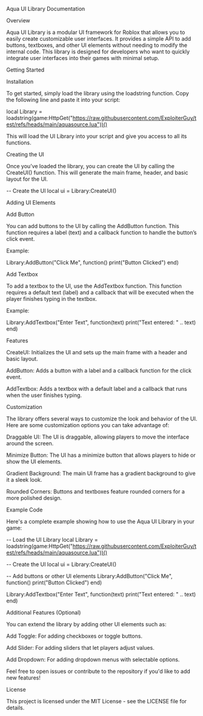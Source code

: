 Aqua UI Library Documentation

Overview

Aqua UI Library is a modular UI framework for Roblox that allows you to easily create customizable user interfaces. It provides a simple API to add buttons, textboxes, and other UI elements without needing to modify the internal code. This library is designed for developers who want to quickly integrate user interfaces into their games with minimal setup.

Getting Started

Installation

To get started, simply load the library using the loadstring function. Copy the following line and paste it into your script:

local Library = loadstring(game:HttpGet("https://raw.githubusercontent.com/ExploiterGuy/test/refs/heads/main/aquasource.lua"))()

This will load the UI Library into your script and give you access to all its functions.

Creating the UI

Once you’ve loaded the library, you can create the UI by calling the CreateUI() function. This will generate the main frame, header, and basic layout for the UI.

-- Create the UI
local ui = Library:CreateUI()

Adding UI Elements

Add Button

You can add buttons to the UI by calling the AddButton function. This function requires a label (text) and a callback function to handle the button’s click event.

Example:

Library:AddButton("Click Me", function()
    print("Button Clicked")
end)

Add Textbox

To add a textbox to the UI, use the AddTextbox function. This function requires a default text (label) and a callback that will be executed when the player finishes typing in the textbox.

Example:

Library:AddTextbox("Enter Text", function(text)
    print("Text entered: " .. text)
end)

Features

CreateUI: Initializes the UI and sets up the main frame with a header and basic layout.

AddButton: Adds a button with a label and a callback function for the click event.

AddTextbox: Adds a textbox with a default label and a callback that runs when the user finishes typing.


Customization

The library offers several ways to customize the look and behavior of the UI. Here are some customization options you can take advantage of:

Draggable UI: The UI is draggable, allowing players to move the interface around the screen.

Minimize Button: The UI has a minimize button that allows players to hide or show the UI elements.

Gradient Background: The main UI frame has a gradient background to give it a sleek look.

Rounded Corners: Buttons and textboxes feature rounded corners for a more polished design.


Example Code

Here's a complete example showing how to use the Aqua UI Library in your game:

-- Load the UI Library
local Library = loadstring(game:HttpGet("https://raw.githubusercontent.com/ExploiterGuy/test/refs/heads/main/aquasource.lua"))()

-- Create the UI
local ui = Library:CreateUI()

-- Add buttons or other UI elements
Library:AddButton("Click Me", function()
    print("Button Clicked")
end)

Library:AddTextbox("Enter Text", function(text)
    print("Text entered: " .. text)
end)

Additional Features (Optional)

You can extend the library by adding other UI elements such as:

Add Toggle: For adding checkboxes or toggle buttons.

Add Slider: For adding sliders that let players adjust values.

Add Dropdown: For adding dropdown menus with selectable options.


Feel free to open issues or contribute to the repository if you'd like to add new features!

License

This project is licensed under the MIT License - see the LICENSE file for details.
